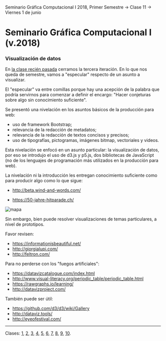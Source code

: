 Seminario Gráfica Computacional I 2018, Primer Semestre → Clase 11 → Viernes 1 de junio

# Seminario Gráfica Computacional I (v.2018)

### Visualización de datos

En [la clase recién pasada](https://github.com/profesorfaco/dgp502_10/) cerramos la tercera iteración. En lo que nos queda de semestre, vamos a "especular" respecto de un asunto a visualizar.

El "especular" va entre comillas porque hay una acepción de la palabra que podría servirnos para comenzar a definir el encargo: "Hacer conjeturas sobre algo sin conocimiento suficiente".

Se presentó una nivelación en los asuntos básicos de la producción para web: 

- uso de framework Bootstrap;
- relevancia de la redacción de metadatos;  
- relevancia de la redacción de textos concisos y precisos; 
- uso de tipografías, pictogramas, imágenes bitmap, vectoriales y videos. 

Esta nivelación se enfocó en un asunto particular: la visualización de datos, por eso se introdujo el uso de d3.js y p5.js, dos bibliotecas de JavaScript (no de los lenguajes de programación más utilizados en la producción para web).

La nivelación ni la introducción les entregan conocimiento suficiente como para producir algo como lo que sigue:

- http://beta.wind-and-words.com/

- https://50-jahre-hitparade.ch/

![mapa](https://cdn-images-1.medium.com/max/2000/1*3QWmqtaUPYW_hdNgQCf44g.png)

Sin embargo, bien puede resolver visualizaciones de temas particulares, a nivel de prototipos.  

Favor revisen:

- https://informationisbeautiful.net/
- http://giorgialupi.com/
- http://feltron.com/

Para no perderse con los "fuegos artificiales": 

- https://datavizcatalogue.com/index.html
- http://www.visual-literacy.org/periodic_table/periodic_table.html
- https://rawgraphs.io/learning/
- http://datavizproject.com/

También puede ser útil: 

- https://github.com/d3/d3/wiki/Gallery
- http://dataviz.tools/
- http://eyeofestival.com/

- - - - 

Clases: [1](https://github.com/profesorfaco/dgp502_1/), [2](https://github.com/profesorfaco/dgp502_2/), [3](https://github.com/profesorfaco/dgp502_3/), [4](https://github.com/profesorfaco/dgp502_4/), [5](https://github.com/profesorfaco/dgp502_5/), [6](https://github.com/profesorfaco/dgp502_6/), [7](https://github.com/profesorfaco/dgp502_7/), [8](https://github.com/profesorfaco/dgp502_8/), [9](https://github.com/profesorfaco/dgp502_9/), [10](https://github.com/profesorfaco/dgp502_10/).
